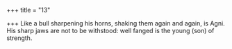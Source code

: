 +++
title = "13"

+++
Like a bull sharpening his horns, shaking them again and again,  is Agni.  
His sharp jaws are not to be withstood: well fanged is the young (son)  of strength.  